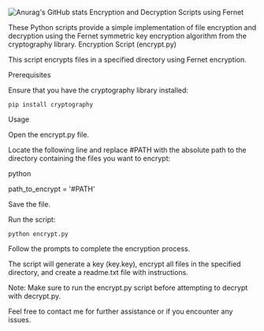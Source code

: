 

![Anurag's GitHub stats](https://github-readme-stats.vercel.app/api?username=daitohck&theme=dark&show_icons=true)
Encryption and Decryption Scripts using Fernet

These Python scripts provide a simple implementation of file encryption and decryption using the Fernet symmetric key encryption algorithm from the cryptography library.
Encryption Script (encrypt.py)

This script encrypts files in a specified directory using Fernet encryption.


Prerequisites

Ensure that you have the cryptography library installed:


    pip install cryptography


Usage

Open the encrypt.py file.

Locate the following line and replace #PATH with the absolute path to the directory containing the files you want to encrypt:

python

path_to_encrypt = '#PATH'

Save the file.

Run the script:

    python encrypt.py


Follow the prompts to complete the encryption process.

The script will generate a key (key.key), encrypt all files in the specified directory, and create a readme.txt file with instructions.

Note: Make sure to run the encrypt.py script before attempting to decrypt with decrypt.py.

Feel free to contact me for further assistance or if you encounter any issues.
